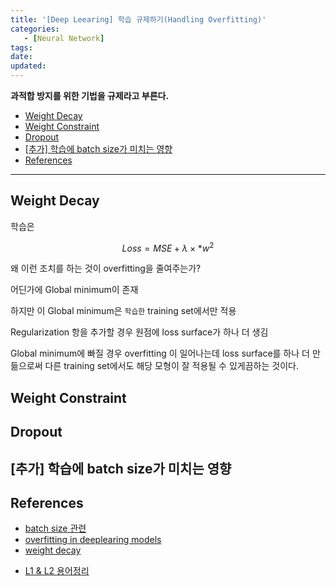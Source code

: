 ```yaml
---
title: '[Deep Leearing] 학습 규제하기(Handling Overfitting)'
categories:
   - [Neural Network]
tags:
date:
updated:
---
```


<!--

<center>Kaggle Customer Score Dataset</center>

- Machine Learning
- Statistics , Math
- Data Engineering
- Programming
- EDA & Visualization
- Data Extraction & Wrangling

#

#신경망이란 무엇인가?

https://www.youtube.com/watch?v=aircAruvnKk


#참고

https://cinema4dr12.tistory.com/1016?category=515283

https://www.kdnuggets.com/2021/07/top-python-data-science-interview-questions.html
-->

**과적합 방지를 위한 기법을 규제라고 부른다.**

- [Weight Decay](#weight-decay)
- [Weight Constraint](#weight-constraint)
- [Dropout](#dropout)
- [[추가] 학습에 batch size가 미치는 영향](#추가-학습에-batch-size가-미치는-영향)
- [References](#references)

---

## Weight Decay

학습은 


$$Loss = MSE + \lambda \times  * {w}^2$$


왜 이런 조치를 하는 것이 overfitting을 줄여주는가?

어딘가에 Global minimum이 존재

하지만 이 Global minimum은 `학습한` training set에서만 적용

Regularization 항을 추가할 경우 원점에 loss surface가 하나 더 생김

Global minimum에 빠질 경우 overfitting 이 일어나는데 loss surface를 하나 더 만듦으로써 다른 training set에서도 해당 모형이 잘 적용될 수 있게끔하는 것이다.

## Weight Constraint

## Dropout

##


## [추가] 학습에 batch size가 미치는 영향

## References

- [batch size 관련](https://medium.com/mini-distill/effect-of-batch-size-on-training-dynamics-21c14f7a716e) 
- [overfitting in deeplearing models](https://towardsdatascience.com/handling-overfitting-in-deep-learning-models-c760ee047c6e)
- [weight decay](https://towardsdatascience.com/this-thing-called-weight-decay-a7cd4bcfccab)

<!--
- [L1 & L2 Regularization](https://www.youtube.com/watch?v=_sz3KTyB9Lk&t=1063s)
- [가중치 초기화 관련](https://youtu.be/ScWTYHQra5E)
- [Dropout](https://www.youtube.com/watch?v=ajeliDMD86U)
- [Ng 교수님의 하이퍼파라미터 설명](https://www.youtube.com/watch?v=wKkcBPp3F1Y)
- [parameter와 hyperparameter 차이](https://youtu.be/Kh06wgGbi78?t=12)
- [학습 규제 방식에 대한 설명 강의](https://youtu.be/_sz3KTyB9Lk?t=1005)
- [L1/L2-regularization](https://towardsdatascience.com/l1-and-l2-regularization-methods-ce25e7fc831c)
-->

- [L1 & L2 용어정리](https://light-tree.tistory.com/125)
